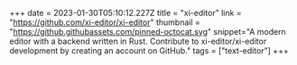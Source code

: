 +++
date = 2023-01-30T05:10:12.227Z
title = "xi-editor"
link = "https://github.com/xi-editor/xi-editor"
thumbnail = "https://github.githubassets.com/pinned-octocat.svg"
snippet="A modern editor with a backend written in Rust. Contribute to xi-editor/xi-editor development by creating an account on GitHub."
tags = ["text-editor"]
+++
